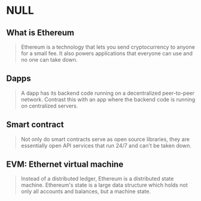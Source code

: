 # NULL

## What is Ethereum

> Ethereum is a technology that lets you send cryptocurrency to anyone for a small fee. It also powers applications that everyone can use and no one can take down.

## Dapps

> A dapp has its backend code running on a decentralized peer-to-peer network. Contrast this with an app where the backend code is running on centralized servers.

## Smart contract

> Not only do smart contracts serve as open source libraries, they are essentially open API services that run 24/7 and can't be taken down. 

## EVM: Ethernet virtual machine

> Instead of a distributed ledger, Ethereum is a distributed state machine. Ethereum's state is a large data structure which holds not only all accounts and balances, but a machine state.





